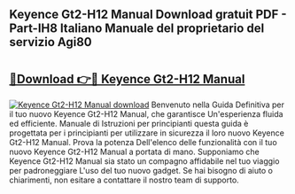 ## Keyence Gt2-H12 Manual Download gratuit PDF - Part-IH8 Italiano Manuale del proprietario del servizio Agi80

# <h2><a href="http://dfggju.blite.top/?on=Keyence+Gt2-H12+Manual">🔗Download 👉🔴 Keyence Gt2-H12 Manual</a></h2>

[![Keyence Gt2-H12 Manual download](https://i.imgur.com/lujVjoI.png)](http://dfggju.blite.top/?on=Keyence+Gt2-H12+Manual)
Benvenuto nella Guida Definitiva per il tuo nuovo Keyence Gt2-H12 Manual, che garantisce Un'esperienza fluida ed efficiente. Manuale di Istruzioni per principianti questa guida è progettata per i principianti per utilizzare in sicurezza il loro nuovo Keyence Gt2-H12 Manual. Prova la potenza Dell'elenco delle funzionalità con il tuo nuovo Keyence Gt2-H12 Manual a portata di mano. Supponiamo che Keyence Gt2-H12 Manual sia stato un compagno affidabile nel tuo viaggio per padroneggiare L'uso del tuo nuovo gadget. Se hai bisogno di aiuto o chiarimenti, non esitare a contattare il nostro team di supporto.
